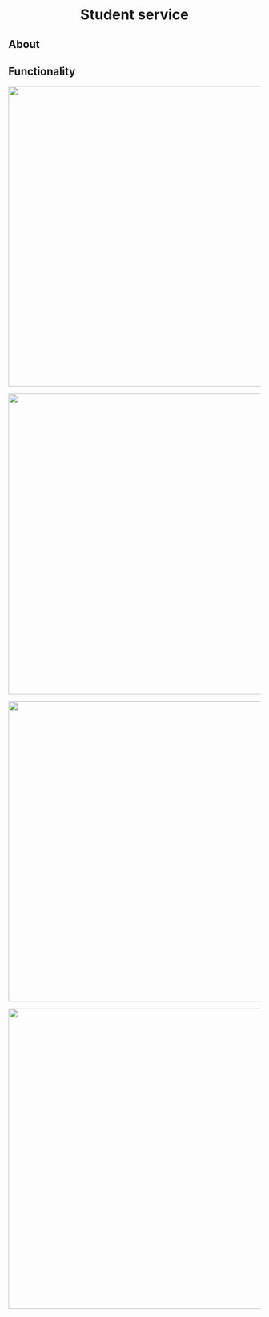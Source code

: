 <h1 align = "center"> Student service </h1>

## About


## Functionality

<p align="center">

  <img width="1111" height="600" src="https://user-images.githubusercontent.com/45834270/76363827-1f1a2100-6324-11ea-82ea-a6b9448d18a0.png">

</p>

<p align="center">

  <img width="1111" height="600" src="https://user-images.githubusercontent.com/45834270/76364025-89cb5c80-6324-11ea-8c03-a12335bf0043.png">

</p>

<p align="center">

  <img width="1111" height="600" src="https://user-images.githubusercontent.com/45834270/76364027-8b952000-6324-11ea-84ad-81a7e6ee970a.png">

</p>

<p align="center">

  <img width="1111" height="600" src="https://user-images.githubusercontent.com/45834270/76364032-8cc64d00-6324-11ea-8eed-8d7fcbffe68e.png">

</p>
